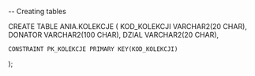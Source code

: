 







-- Creating tables

CREATE TABLE ANIA.KOLEKCJE 
(
    KOD_KOLEKCJI      VARCHAR2(20 CHAR),
    DONATOR           VARCHAR2(100 CHAR),
    DZIAL             VARCHAR2(20 CHAR),
    
    CONSTRAINT PK_KOLEKCJE PRIMARY KEY(KOD_KOLEKCJI)
);
